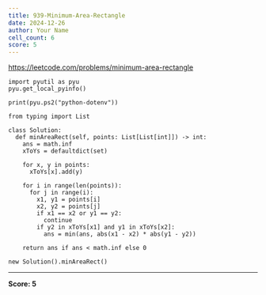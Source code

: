 ```yaml
---
title: 939-Minimum-Area-Rectangle
date: 2024-12-26
author: Your Name
cell_count: 6
score: 5
---
```


https://leetcode.com/problems/minimum-area-rectangle


```
import pyutil as pyu
pyu.get_local_pyinfo()
```


```
print(pyu.ps2("python-dotenv"))
```


```
from typing import List
```


```
class Solution:
  def minAreaRect(self, points: List[List[int]]) -> int:
    ans = math.inf
    xToYs = defaultdict(set)

    for x, y in points:
      xToYs[x].add(y)

    for i in range(len(points)):
      for j in range(i):
        x1, y1 = points[i]
        x2, y2 = points[j]
        if x1 == x2 or y1 == y2:
          continue
        if y2 in xToYs[x1] and y1 in xToYs[x2]:
          ans = min(ans, abs(x1 - x2) * abs(y1 - y2))

    return ans if ans < math.inf else 0
```


```
new Solution().minAreaRect()
```


---
**Score: 5**